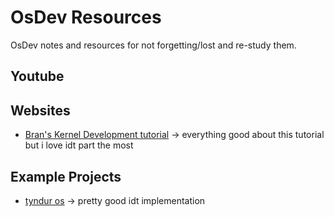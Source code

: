 # OsDev Resources
OsDev notes and resources for not forgetting/lost and re-study them.

## Youtube

## Websites
* [Bran's Kernel Development tutorial](http://www.osdever.net/bkerndev/Docs/idt.htm) -> everything good about this tutorial but i love idt part the most
## Example Projects
* [tyndur os](https://git.tyndur.org/lowlevel/tyndur/) -> pretty good idt implementation
